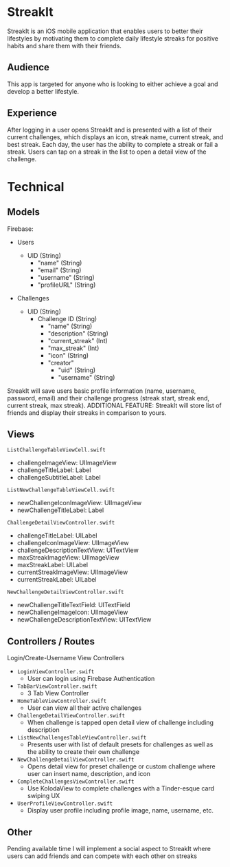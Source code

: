 # StreakIt

StreakIt is an iOS mobile application that enables users to better their lifestyles by motivating them to complete daily lifestyle streaks for positive habits and share them with their friends.

## Audience

This app is targeted for anyone who is looking to either achieve a goal and develop a better lifestyle.

## Experience

After logging in a user opens StreakIt and is presented with a list of their current challenges, which displays an icon, streak name, current streak, and best streak. Each day, the user has the ability to complete a streak or fail a streak. Users can tap on a streak in the list to open a detail view of the challenge.

# Technical

## Models

Firebase:

* Users
	* UID (String)
		* "name" (String)
		* "email" (String)
		* "username" (String)
		* "profileURL" (String)

* Challenges
	* UID (String)
		* Challenge ID (String)
			* "name" (String)
			* "description" (String)
			* "current_streak" (Int)
			* "max_streak" (Int)
			* "icon" (String)
			* "creator"
				* "uid" (String)
				* "username" (String)

StreakIt will save users basic profile information (name, username, password, email) and their challenge progress (streak start, streak end, current streak, max streak). ADDITIONAL FEATURE: StreakIt will store list of friends and display their streaks in comparison to yours.

## Views

`ListChallengeTableViewCell.swift`
* challengeImageView: UIImageView
* challengeTitleLabel: Label
* challengeSubtitleLabel: Label

`ListNewChallengeTableViewCell.swift`
* newChallengeIconImageView: UIImageView
* newChallengeTitleLabel: Label

`ChallengeDetailViewController.swift`
* challengeTitleLabel: UILabel
* challengeIconImageView: UIImageView
* challengeDescriptionTextView: UITextView
* maxStreakImageView: UIImageView
* maxStreakLabel: UILabel
* currentStreakImageView: UIImageView
* currentStreakLabel: UILabel

`NewChallengeDetailViewController.swift`
* newChallengeTitleTextField: UITextField
* newChallengeImageIcon: UIImageView
* newChallengeDescriptionTextView: UITextView


## Controllers / Routes

Login/Create-Username View Controllers
* `LoginViewController.swift`
	*  User can login using Firebase Authentication
* `TabBarViewController.swift`
	*  3 Tab View Controller
* `HomeTableViewController.swift`
	* User can view all their active challenges
* `ChallengeDetailViewController.swift`
	* When challenge is tapped open detail view of challenge including description
* `ListNewChallengesTableViewController.swift`
	* Presents user with list of default presets for challenges as well as the ability to create their own challenge
* `NewChallengeDetailViewController.swift`
	* Opens detail view for preset challenge or custom challenge where user can insert name, description, and icon
* `CompleteChallengesViewController.swift`
	* Use KolodaView to complete challenges with a Tinder-esque card swiping UX
* `UserProfileViewController.swift`
	* Display user profile including profile image, name, username, etc.
	
## Other

Pending available time I will implement a social aspect to StreakIt where users can add friends and can compete with each other on streaks
